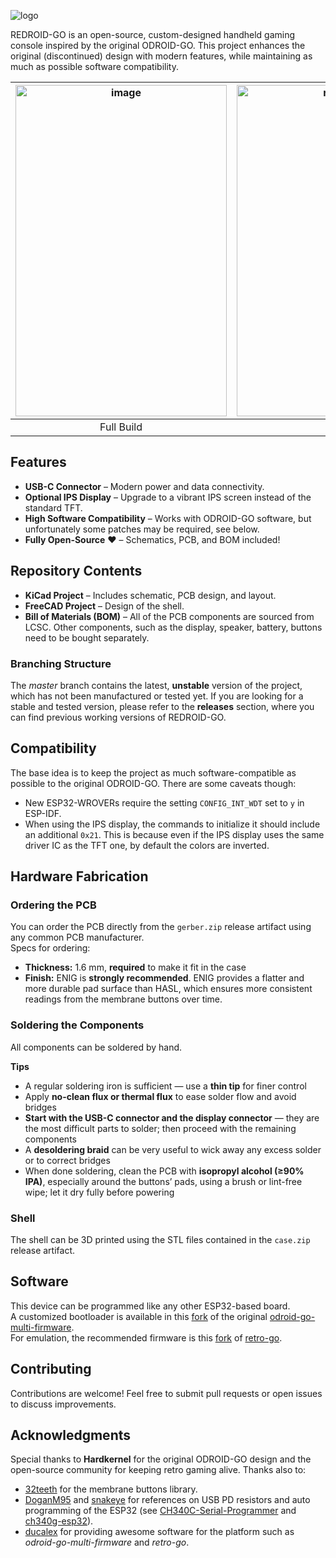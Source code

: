 
![logo](https://github.com/user-attachments/assets/940dbb1f-c628-4089-b30e-78433d526763)

REDROID-GO is an open-source, custom-designed handheld gaming console inspired by the original ODROID-GO. This project enhances the original (discontinued) design with modern features, while maintaining as much as possible software compatibility.

| <img width="338" height="530" alt="image" src="https://github.com/user-attachments/assets/98186a5a-dee7-4de5-96a9-1daa555ce65f" /> | <img width="390" height="530" alt="redroid_go_front" src="https://github.com/user-attachments/assets/8ff2602d-4b23-446b-a254-f02d86409650" /> | <img width="390" height="530" alt="redroid_go_bottom" src="https://github.com/user-attachments/assets/2bca3361-def3-498c-9aa0-8ef3de1df3ef" /> |
| :---: | :---: | :---: |
| Full Build | PCB Front  | PCB Back | 

## Features
- **USB-C Connector** – Modern power and data connectivity.
- **Optional IPS Display** – Upgrade to a vibrant IPS screen instead of the standard TFT.
- **High Software Compatibility** – Works with ODROID-GO software, but unfortunately some patches may be required, see below.
- **Fully Open-Source** ❤️ – Schematics, PCB, and BOM included!

## Repository Contents
- **KiCad Project** – Includes schematic, PCB design, and layout.
- **FreeCAD Project** – Design of the shell.
- **Bill of Materials (BOM)** – All of the PCB components are sourced from LCSC. Other components, such as the display, speaker, battery, buttons need to be bought separately.

### Branching Structure
The _master_ branch contains the latest, **unstable** version of the project, which has not been manufactured or tested yet. If you are looking for a stable and tested version, please refer to the **releases** section, where you can find previous working versions of REDROID-GO.

## Compatibility
The base idea is to keep the project as much software-compatible as possible to the original ODROID-GO. There are some caveats though:
- New ESP32-WROVERs require the setting `CONFIG_INT_WDT` set to `y` in ESP-IDF.
- When using the IPS display, the commands to initialize it should include an additional `0x21`. This is because even if the IPS display uses the same driver IC as the TFT one, by default the colors are inverted.

## Hardware Fabrication

### Ordering the PCB
You can order the PCB directly from the `gerber.zip` release artifact using any common PCB manufacturer.<br>
Specs for ordering:
- **Thickness:** 1.6 mm, **required** to make it fit in the case
- **Finish:** ENIG is **strongly recommended**. ENIG provides a flatter and more durable pad surface than HASL, which ensures more consistent readings from the membrane buttons over time.

### Soldering the Components
All components can be soldered by hand.

**Tips**
- A regular soldering iron is sufficient — use a **thin tip** for finer control
- Apply **no-clean flux or thermal flux** to ease solder flow and avoid bridges
- **Start with the USB-C connector and the display connector** — they are the most difficult parts to solder; then proceed with the remaining components
- A **desoldering braid** can be very useful to wick away any excess solder or to correct bridges
- When done soldering, clean the PCB with **isopropyl alcohol (≥90% IPA)**, especially around the buttons’ pads, using a brush or lint-free wipe; let it dry fully before powering

### Shell
The shell can be 3D printed using the STL files contained in the `case.zip` release artifact.

## Software
This device can be programmed like any other ESP32-based board.<br>
A customized bootloader is available in this [fork](https://github.com/aseoista/odroid-go-multi-firmware) of the original [odroid-go-multi-firmware](https://github.com/ducalex/odroid-go-multi-firmware).  
For emulation, the recommended firmware is this [fork](https://github.com/aseoista/retro-go) of [retro-go](https://github.com/ducalex/retro-go).

## Contributing
Contributions are welcome! Feel free to submit pull requests or open issues to discuss improvements.

## Acknowledgments
Special thanks to **Hardkernel** for the original ODROID-GO design and the open-source community for keeping retro gaming alive. Thanks also to:
 -  [32teeth](https://github.com/32teeth) for the membrane buttons library.
 -  [DoganM95](https://github.com/DoganM95) and [snakeye](https://github.com/snakeye) for references on USB PD resistors and auto programming of the ESP32 (see [CH340C-Serial-Programmer](https://github.com/DoganM95/CH340C-Serial-Programmer) and [ch340g-esp32](https://github.com/snakeye/ch340g-esp32)).
 -  [ducalex](https://github.com/ducalex) for providing awesome software for the platform such as _odroid-go-multi-firmware_ and _retro-go_.
